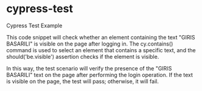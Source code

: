 # cypress-test
Cypress Test Example

This code snippet will check whether an element containing the text "GIRIS BASARILI" is visible on the page after logging in. The cy.contains() command is used to select an element that contains a specific text, and the should('be.visible') assertion checks if the element is visible.

In this way, the test scenario will verify the presence of the "GIRIS BASARILI" text on the page after performing the login operation. If the text is visible on the page, the test will pass; otherwise, it will fail.
